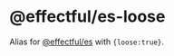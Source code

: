 # @effectful/es-loose

Alias for [@effectful/es](https://github.com/awto/effectfuljs/tree/master/packages/es)
with `{loose:true}`.

